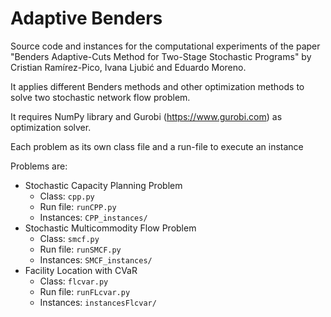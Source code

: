# Adaptive Benders

Source code and instances for the computational experiments of the paper "Benders Adaptive-Cuts Method for Two-Stage Stochastic Programs" by Cristian Ramírez-Pico, Ivana Ljubić and Eduardo Moreno.

It applies different Benders methods and other optimization methods to solve two stochastic network flow problem.

It requires NumPy library and Gurobi (https://www.gurobi.com) as optimization solver.

Each problem as its own class file and a run-file to execute an instance

Problems are:
- Stochastic Capacity Planning Problem
  - Class: `cpp.py`
  - Run file: `runCPP.py`
  - Instances: `CPP_instances/`
- Stochastic Multicommodity Flow Problem
  - Class: `smcf.py`
  - Run file: `runSMCF.py`
  - Instances: `SMCF_instances/`
- Facility Location with CVaR 
  - Class: `flcvar.py`
  - Run file: `runFLcvar.py`
  - Instances: `instancesFlcvar/`
 
